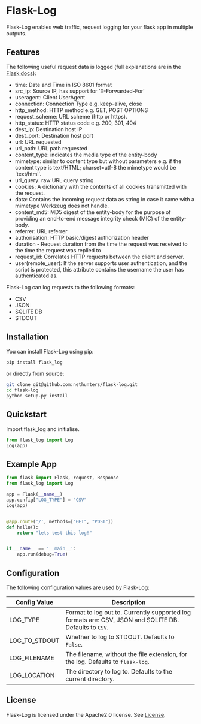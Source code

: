 # Flask-Log
Flask-Log enables web traffic, request logging for your flask app in multiple outputs.


## Features
The following useful request data is logged (full explanations are in the [Flask docs](https://flask.palletsprojects.com/en/1.0.x/api/#flask.Request)):
- time: Date and Time in ISO 8601 format
- src_ip: Source IP, has support for 'X-Forwarded-For'
- useragent: Client UserAgent
- connection: Connection Type e.g. keep-alive, close
- http_method: HTTP method e.g. GET, POST OPTIONS
- request_scheme: URL scheme (http or https).
- http_status: HTTP status code e.g. 200, 301, 404
- dest_ip: Destination host IP
- dest_port: Destination host port
- url: URL requested
- url_path: URL path requested
- content_type: indicates the media type of the entity-body
- mimetype: similar to content type but without parameters e.g. if the content type is text/HTML; charset=utf-8 the mimetype would be 'text/html'.
- url_query: raw URL query string
- cookies: A dictionary with the contents of all cookies transmitted with the request.
- data: Contains the incoming request data as string in case it came with a mimetype Werkzeug does not handle.
- content_md5: MD5 digest of the entity-body for the purpose of providing an end-to-end message integrity check (MIC) of the entity-body.
- referrer: URL referrer
- authorisation: HTTP basic/digest authorization header
- duration - Request duration from the time the request was received to the time the request was replied to
- request_id: Correlates HTTP requests between the client and server.
- user(remote_user): If the server supports user authentication, and the script is protected, this attribute contains the username the user has authenticated as.


Flask-Log can log requests to the following formats:
- CSV
- JSON
- SQLITE DB
- STDOUT

## Installation

You can install Flask-Log using pip:
```bash
pip install flask_log
```
or directly from source:
```bash
git clone git@github.com:nethunters/flask-log.git
cd flask-log
python setup.py install
```

## Quickstart
Import flask_log and initialise.
```python
from flask_log import Log
Log(app)
```

## Example App
```python
from flask import Flask, request, Response
from flask_log import Log

app = Flask(__name__)
app.config["LOG_TYPE"] = "CSV"
Log(app)


@app.route('/', methods=["GET", "POST"])
def hello():
    return "lets test this log!"


if __name__ == '__main__':
    app.run(debug=True)

```

## Configuration
The following configuration values are used by Flask-Log:

| Config Value  	| Description                                                                                            	|
|---------------	|--------------------------------------------------------------------------------------------------------	|
| LOG_TYPE      	| Format to log out to. Currently supported log formats are: CSV, JSON and SQLITE DB. Defaults to `CSV`. 	|
| LOG_TO_STDOUT 	| Whether to log to STDOUT. Defaults to `False`.                                                         	|
| LOG_FILENAME  	| The filename, without the file extension, for the log. Defaults to `flask-log`.                        	|
| LOG_LOCATION  	| The directory to log to. Defaults to the current directory.                                            	|

## License
Flask-Log is licensed under the Apache2.0 license. See [License](https://github.com/nethunterslabs/flask-log/blob/master/LICENSE).
